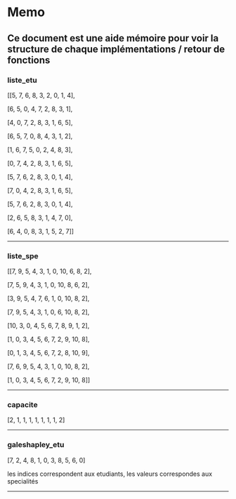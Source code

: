 # Memo

## Ce document est une aide mémoire pour voir la structure de chaque implémentations / retour de fonctions

### liste_etu

[[5, 7, 6, 8, 3, 2, 0, 1, 4],

[6, 5, 0, 4, 7, 2, 8, 3, 1],

[4, 0, 7, 2, 8, 3, 1, 6, 5],

[6, 5, 7, 0, 8, 4, 3, 1, 2],

[1, 6, 7, 5, 0, 2, 4, 8, 3],

[0, 7, 4, 2, 8, 3, 1, 6, 5],

[5, 7, 6, 2, 8, 3, 0, 1, 4],

[7, 0, 4, 2, 8, 3, 1, 6, 5],

[5, 7, 6, 2, 8, 3, 0, 1, 4],

[2, 6, 5, 8, 3, 1, 4, 7, 0],

[6, 4, 0, 8, 3, 1, 5, 2, 7]]

---------------

### liste_spe

[[7, 9, 5, 4, 3, 1, 0, 10, 6, 8, 2],

[7, 5, 9, 4, 3, 1, 0, 10, 8, 6, 2],

[3, 9, 5, 4, 7, 6, 1, 0, 10, 8, 2],

[7, 9, 5, 4, 3, 1, 0, 6, 10, 8, 2],

[10, 3, 0, 4, 5, 6, 7, 8, 9, 1, 2],

[1, 0, 3, 4, 5, 6, 7, 2, 9, 10, 8],

[0, 1, 3, 4, 5, 6, 7, 2, 8, 10, 9],

[7, 6, 9, 5, 4, 3, 1, 0, 10, 8, 2],

[1, 0, 3, 4, 5, 6, 7, 2, 9, 10, 8]]

-----

### capacite

[2, 1, 1, 1, 1, 1, 1, 1, 2]

-------

### galeshapley_etu

[7, 2, 4, 8, 1, 0, 3, 8, 5, 6, 0]

les indices correspondent aux etudiants, les valeurs correspondes aux specialités

-----